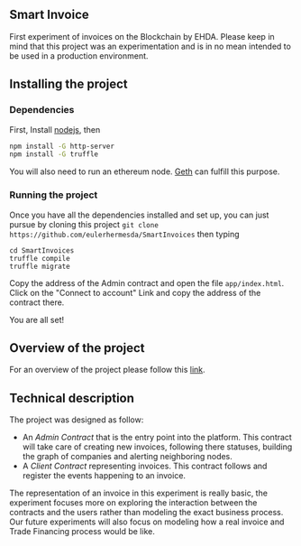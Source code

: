 ## Smart Invoice

First experiment of invoices on the Blockchain by EHDA. Please keep in mind that this project was an experimentation and is in no mean intended to be used in a production environment.

## Installing the project

### Dependencies

First, Install [nodejs](https://nodejs.org/en/), then
```bash
npm install -G http-server
npm install -G truffle
```
You will also need to run an ethereum node. [Geth](https://github.com/ethereum/go-ethereum) can fulfill this purpose.

### Running the project
Once you have all the dependencies installed and set up, you can just pursue by cloning this project `git clone https://github.com/eulerhermesda/SmartInvoices` then typing
```
cd SmartInvoices
truffle compile
truffle migrate
```

Copy the address of the Admin contract and open the file `app/index.html`. Click on the "Connect to account" Link and copy the address of the contract there.

You are all set!

## Overview of the project

For an overview of the project please follow this [link](https://www.ehda.co/insights/2017/6/27/smart-invoice-on-blockchain).

## Technical description

The project was designed as follow:

 * An _Admin Contract_ that is the entry point into the platform. This contract will take care of creating new invoices, following there statuses, building the graph of companies and alerting neighboring nodes.
 * A _Client Contract_ representing invoices. This contract follows and register the events happening to an invoice.

The representation of an invoice in this experiment is really basic, the experiment focuses more on exploring the interaction between the contracts and the users rather than modeling the exact business process.
Our future experiments will also focus on modeling how a real invoice and Trade Financing process would be like.

